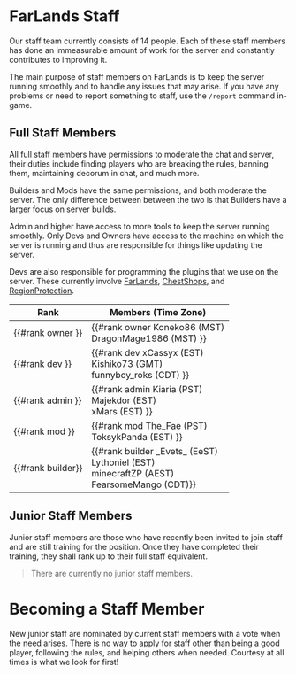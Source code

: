 # FarLands Staff

Our staff team currently consists of 14 people.  Each of these staff
members has done an immeasurable amount of work for the server and
constantly contributes to improving it.

The main purpose of staff members on FarLands is to keep the server
running smoothly and to handle any issues that may arise.  If you have
any problems or need to report something to staff, use the `/report`
command in-game.

## Full Staff Members

All full staff members have permissions to moderate the chat and server,
their duties include finding players who are breaking the rules, banning
them, maintaining decorum in chat, and much more.

Builders and Mods have the same permissions, and both moderate the
server.  The only difference between between the two is that Builders
have a larger focus on server builds.

Admin and higher have access to more tools to keep the server running
smoothly.  Only Devs and Owners have access to the machine on which the
server is running and thus are responsible for things like updating the
server.

Devs are also responsible for programming the plugins that we use on the
server.  These currently involve
[FarLands](https://github.com/FarLandsMC/FarLands),
[ChestShops](https://github.com/FarLandsMC/ChestShops), and
[RegionProtection](https://github.com/FarLandsMC/RegionProtection).

| Rank              | Members (Time Zone)                                                                                      |
| ----------------- | -------------------------------------------------------------------------------------------------------- |
| {{#rank owner  }} | {{#rank owner   Koneko86 (MST) <br>DragonMage1986 (MST)                                               }} |
| {{#rank dev    }} | {{#rank dev     xCassyx  (EST) <br>Kishiko73      (GMT)<br>funnyboy_roks (CDT)                        }} |
| {{#rank admin  }} | {{#rank admin   Kiaria   (PST) <br>Majekdor       (EST)<br>xMars         (EST)                        }} |
| {{#rank mod    }} | {{#rank mod     The_Fae  (PST) <br>ToksykPanda    (EST)                                               }} |
| {{#rank builder}} | {{#rank builder \_Evets_ (EeST)<br>Lythoniel      (EST)<br>minecraftZP   (AEST)<br>FearsomeMango (CDT)}} |

## Junior Staff Members

Junior staff members are those who have recently been invited to join
staff and are still training for the position.  Once they have completed
their training, they shall rank up to their full staff equivalent.

> There are currently no junior staff members.

<!--
| Rank                 | Members (Time Zone) |
| -------------------- | ------------------- |
| {{#rank jr_dev    }} |                     |
| {{#rank jr_mod    }} |                     |
| {{#rank jr_builder}} |                     |
-->

# Becoming a Staff Member

New junior staff are nominated by current staff members with a vote when
the need arises.  There is no way to apply for staff other than being a
good player, following the rules, and helping others when needed.
Courtesy at all times is what we look for first!
